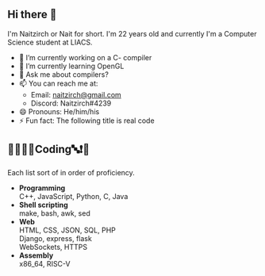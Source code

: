## Hi there 👋
I'm Naitzirch or Nait for short. I'm 22 years old and currently I'm a Computer Science student at LIACS.

- 🔭 I’m currently working on a C- compiler
- 🌱 I’m currently learning OpenGL
- 💬 Ask me about compilers?
- 📫 You can reach me at:
  - Email: naitzirch@gmail.com
  - Discord: Naitzirch#4239
- 😄 Pronouns: He/him/his
- ⚡ Fun fact: The following title is real code

## 🏁🍇😀🔤Coding🔤❗️🍉
Each list sort of in order of proficiency.

- **Programming**<br>
  C++, JavaScript, Python, C, Java
- **Shell scripting**<br>
  make, bash, awk, sed
- **Web**<br>
  HTML, CSS, JSON, SQL, PHP<br>
  Django, express, flask<br>
  WebSockets, HTTPS
- **Assembly**<br>
  x86_64, RISC-V

<!--
**Naitzirch/Naitzirch** is a ✨ _special_ ✨ repository because its `README.md` (this file) appears on your GitHub profile.

Here are some ideas to get you started:

- 🔭 I’m currently working on ...
- 🌱 I’m currently learning ...
- 👯 I’m looking to collaborate on ...
- 🤔 I’m looking for help with ...
- 💬 Ask me about ...
- 📫 How to reach me: ...
- 😄 Pronouns: ...
- ⚡ Fun fact: ...
-->
